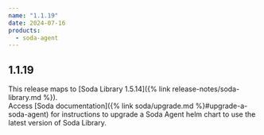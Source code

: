 ```yaml
---
name: "1.1.19"
date: 2024-07-16
products:
  - soda-agent
---
```

## 1.1.19

This release maps to [Soda Library 1.5.14]({% link release-notes/soda-library.md %}). <br />
Access [Soda documentation]({% link soda/upgrade.md %}#upgrade-a-soda-agent) for instructions to upgrade a Soda Agent helm chart to use the latest version of Soda Library.